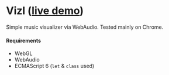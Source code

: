 # Vizl ([live demo](http://anirbanmu.com/Vizl/?trackURL=https://soundcloud.com/nocopyrightsounds/alan-walker-fade-ncs-release))

Simple music visualizer via WebAudio. Tested mainly on Chrome.

#### Requirements
+ WebGL
+ WebAudio
+ ECMAScript 6 (`let` & `class` used)
